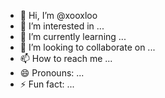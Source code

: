 - 👋 Hi, I’m @xooxloo
- 👀 I’m interested in ...
- 🌱 I’m currently learning ...
- 💞️ I’m looking to collaborate on ...
- 📫 How to reach me ...
- 😄 Pronouns: ...
- ⚡ Fun fact: ...

<!---
xooxloo/xooxloo is a ✨ special ✨ repository because its `README.md` (this file) appears on your GitHub profile.
You can click the Preview link to take a look at your changes.
--->
